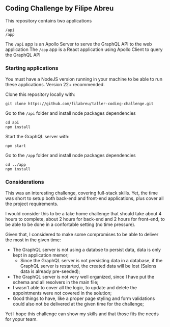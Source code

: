 ## Coding Challenge by Filipe Abreu

This repository contains two applications

```
/api
/app
```

The `/api` app is an Apollo Server to serve the GraphQL API to the web application
The `/app` app is a React application using Apollo Client to query the GraphQL API

### Starting applications

You must have a NodeJS version running in your machine to be able to run these applications. Version 22+ recommended.

Clone this repository locally with: 

```
git clone https://github.com/filabreu/taller-coding-challenge.git
```

Go to the `/api` folder and install node packages dependencies

```
cd api
npm install
```

Start the GraphQL server with:

```
npm start
```

Go to the `/app` folder and install node packages dependencies

```
cd ../app
npm install
```

### Considerations

This was an interesting challenge, covering full-stack skills. Yet, the time was short to setup both back-end and front-end applications, plus cover all the project requirements.

I would consider this to be a take home challenge that should take about 4 hours to complete, about 2 hours for back-end and 2 hours for front-end, to be able to be done in a confortable setting (no time pressure).

Given that, I considered to make some compromises to be able to deliver the most in the given time:

- The GraphQL server is not using a databse to persist data, data is only kept in application memor;
  - Since the GraphQL server is not persisting data in a database, if the GraphQL server is restarted, the created data will be lost (Salons data is already pre-seeded);
- The GraphQL server is not very well organized, since I have put the schema and all resolvers in the main file;
- I wasn't able to cover all the logic, to update and delete the appointments were not covered in the solution;
- Good things to have, like a proper page styling and form validations could also not be delivered at the given time for the challenge;

Yet I hope this challenge can show my skills and that those fits the needs for yopur team.


